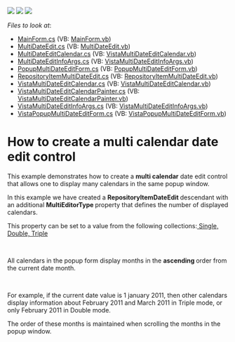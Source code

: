 <!-- default badges list -->
![](https://img.shields.io/endpoint?url=https://codecentral.devexpress.com/api/v1/VersionRange/128619810/13.1.4%2B)
[![](https://img.shields.io/badge/Open_in_DevExpress_Support_Center-FF7200?style=flat-square&logo=DevExpress&logoColor=white)](https://supportcenter.devexpress.com/ticket/details/E3652)
[![](https://img.shields.io/badge/📖_How_to_use_DevExpress_Examples-e9f6fc?style=flat-square)](https://docs.devexpress.com/GeneralInformation/403183)
<!-- default badges end -->
<!-- default file list -->
*Files to look at*:

* [MainForm.cs](./CS/MainForm.cs) (VB: [MainForm.vb](./VB/MainForm.vb))
* [MultiDateEdit.cs](./CS/MultiDateEdit.cs) (VB: [MultiDateEdit.vb](./VB/MultiDateEdit.vb))
* [MultiDateEditCalendar.cs](./CS/MultiDateEditCalendar.cs) (VB: [VistaMultiDateEditCalendar.vb](./VB/VistaMultiDateEditCalendar.vb))
* [MultiDateEditInfoArgs.cs](./CS/MultiDateEditInfoArgs.cs) (VB: [VistaMultiDateEditInfoArgs.vb](./VB/VistaMultiDateEditInfoArgs.vb))
* [PopupMultiDateEditForm.cs](./CS/PopupMultiDateEditForm.cs) (VB: [PopupMultiDateEditForm.vb](./VB/PopupMultiDateEditForm.vb))
* [RepositoryItemMultiDateEdit.cs](./CS/RepositoryItemMultiDateEdit.cs) (VB: [RepositoryItemMultiDateEdit.vb](./VB/RepositoryItemMultiDateEdit.vb))
* [VistaMultiDateEditCalendar.cs](./CS/VistaMultiDateEditCalendar.cs) (VB: [VistaMultiDateEditCalendar.vb](./VB/VistaMultiDateEditCalendar.vb))
* [VistaMultiDateEditCalendarPainter.cs](./CS/VistaMultiDateEditCalendarPainter.cs) (VB: [VistaMultiDateEditCalendarPainter.vb](./VB/VistaMultiDateEditCalendarPainter.vb))
* [VistaMultiDateEditInfoArgs.cs](./CS/VistaMultiDateEditInfoArgs.cs) (VB: [VistaMultiDateEditInfoArgs.vb](./VB/VistaMultiDateEditInfoArgs.vb))
* [VistaPopupMultiDateEditForm.cs](./CS/VistaPopupMultiDateEditForm.cs) (VB: [VistaPopupMultiDateEditForm.vb](./VB/VistaPopupMultiDateEditForm.vb))
<!-- default file list end -->
# How to create a multi calendar date edit control


<p>This example demonstrates how to create a <strong>multi calendar</strong> date edit control that allows one to display many calendars in the same popup window.</p><p>In this example we have created a <strong>RepositoryItemDateEdit </strong>descendant with an additional <strong>MultiEditorType </strong>property that defines the number of displayed calendars.</p><p>This property can be set to a value from the following collections:<u> Single, Double, Triple</u></p><br />
<p>All calendars in the popup form display months in the <strong>ascending </strong>order from the current date month.</p><br />
<p>For example, if the current date value is 1 january 2011, then other calendars display information about February 2011 and March 2011 in Triple mode, or only February 2011 in Double mode.</p><p>The order of these months is maintained when scrolling the months in the popup window.</p>

<br/>


